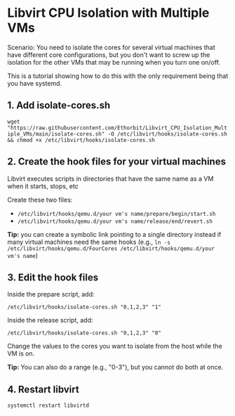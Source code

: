 # Libvirt CPU Isolation with Multiple VMs
Scenario: You need to isolate the cores for several virtual machines that have different core configurations, but you don't want to screw up the isolation for the other VMs that may be running when you turn one on/off.

This is a tutorial showing how to do this with the only requirement being that you have systemd.

## 1. Add isolate-cores.sh
`wget "https://raw.githubusercontent.com/Ethorbit/Libvirt_CPU_Isolation_Multiple_VMs/main/isolate-cores.sh" -O /etc/libvirt/hooks/isolate-cores.sh && chmod +x /etc/libvirt/hooks/isolate-cores.sh`

## 2. Create the hook files for your virtual machines
Libvirt executes scripts in directories that have the same name as a VM when it starts, stops, etc

Create these two files:
* `/etc/libvirt/hooks/qemu.d/your vm's name/prepare/begin/start.sh`
* `/etc/libvirt/hooks/qemu.d/your vm's name/release/end/revert.sh`

**Tip:** you can create a symbolic link pointing to a single directory instead if many virtual machines need the same hooks (e.g.,
`ln -s /etc/libvirt/hooks/qemu.d/FourCores /etc/libvirt/hooks/qemu.d/your vm's name`)

## 3. Edit the hook files
Inside the prepare script, add:
```
/etc/libvirt/hooks/isolate-cores.sh "0,1,2,3" "1"
```

Inside the release script, add:
```
/etc/libvirt/hooks/isolate-cores.sh "0,1,2,3" "0"
```
Change the values to the cores you want to isolate from the host while the VM is on. 

**Tip:** You can also do a range (e.g., "0-3"), but you cannot do both at once.

## 4. Restart libvirt
`systemctl restart libvirtd`
